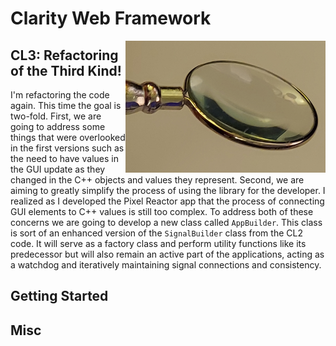 # Clarity Web Framework #
<img src="Clarity_Logo-magnifier-1280x843.png" alt="alt text" title="Clarity Web Framework" width="320" align="right"/>

## CL3: Refactoring of the Third Kind! ##

I'm refactoring the code again. This time the goal is two-fold. First, we are going to address some things that were overlooked in the first versions such as the need to have values in the GUI update as they changed in the C++ objects and values they represent. Second, we are aiming to greatly simplify the process of using the library for the developer. I realized as I developed the Pixel Reactor app that the process of connecting GUI elements to C++ values is still too complex. To address both of these concerns we are going to develop a new class called `AppBuilder`. This class is sort of an enhanced version of the `SignalBuilder` class from the CL2 code. It will serve as a factory class and perform utility functions like its predecessor but will also remain an active part of the applications, acting as a watchdog and iteratively maintaining signal connections and consistency.


## Getting Started ##


## Misc

